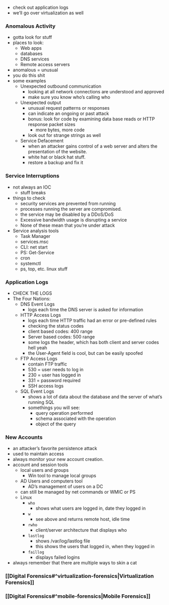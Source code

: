 - check out application logs
- we’ll go over virtualization as well
### Anomalous Activity
- gotta look for stuff
- places to look:
	- Web apps
	- databases
	- DNS services
	- Remote access servers
- anomalous = unusual
- you do this shit
- some examples
	- Unexpected outbound communication
		- looking at all network connections are understood and approved
		- make sure you know who’s calling who
	- Unexpected output
		- unusual request patterns or responses
		- can indicate an ongoing or past attack
		- bonus: look for code by examining data base reads or HTTP response packet sizes
			- more bytes, more code
		- look out for strange strings as well
	- Service Defacement
		- when an attacker gains control of a web server and alters the presentation of the website.
		- white hat or black hat stuff.
		- restore a backup and fix it
### Service Interruptions
- not always an IOC
	- stuff breaks
- things to check
	- security services are prevented from running
	- processes running the server are compromised.
	- the service may be disabled by a DDoS/DoS
	- Excessive bandwidth usage is disrupting a service
	- None of these mean that you’re under attack
- Service analysis tools
	- Task Manager
	- services.msc
	- CLI: net start
	- PS: Get-Service
	- cron
	- systemctl
	- ps, top, etc. linux stuff
### Application Logs
- CHECK THE LOGS
- The Four Nations:
	- DNS Event Logs
		- logs each time the DNS server is asked for information
	- HTTP Access Logs
		- logs each time HTTP traffic had an error or pre-defined rules
		- checking the status codes
		- client based codes: 400 range
		- Server based codes: 500 range
		- some logs the header, which has both client and server codes hell yeah
		- the User-Agent field is cool, but can be easily spoofed
	- FTP Access Logs
		- contain FTP traffic
		- 530 = user needs to log in
		- 230 = user has logged in
		- 331 = password required
		- SSH access logs
	- SQL Event Logs
		- shows a lot of data about the database and the server of what’s running SQL
		- somethings you will see:
			- query operation performed
			- schema associated with the operation
			- object of the query
### New Accounts
- an attacker’s favorite persistence attack
- used to maintain access
- always monitor your new account creation.
- account and session tools
	- local users and groups
		- Win tool to manage local groups
	- AD Users and computers tool
		- AD’s management of users on a DC
	- can still be managed by net commands or WMIC or PS
	- Linux
		- `who`
			- shows what users are logged in, date they logged in
		- `w`
			- see above and returns remote host, idle time
		- `rwho`
			- client/server architecture that displays who
		- `lastlog`
			- shows /var/log/lastlog file
			- this shows the users that logged in, when they logged in
		- `faillog`
			- displays failed logins
- always remember that there are multiple ways to skin a cat
### [[Digital Forensics#^virtualization-forensics|Virtualization Forensics]]
### [[Digital Forensics#^mobile-forensics|Mobile Forensics]]